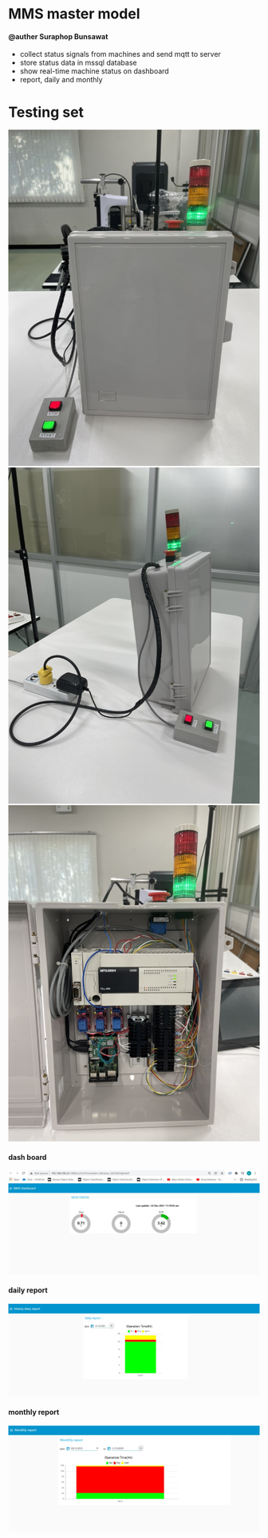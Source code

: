 # MMS master model
#### @auther Suraphop Bunsawat

- collect status signals from machines and send mqtt to server
- store status data in mssql database
- show real-time machine status on dashboard
- report, daily and monthly

# Testing set 
![alt text](https://github.com/NMB-MIC/projects/blob/main/mms_master/testset_1.JPG)
![alt text](https://github.com/NMB-MIC/projects/blob/main/mms_master/testset_2.JPG)
![alt text](https://github.com/NMB-MIC/projects/blob/main/mms_master/testset_3.JPG)
#### dash board
![alt text](https://github.com/NMB-MIC/projects/blob/main/mms_master/dashboard.JPG)
#### daily report
![alt text](https://github.com/NMB-MIC/projects/blob/main/mms_master/daily_report.JPG)
#### monthly report
![alt text](https://github.com/NMB-MIC/projects/blob/main/mms_master/monthly_report.JPG)